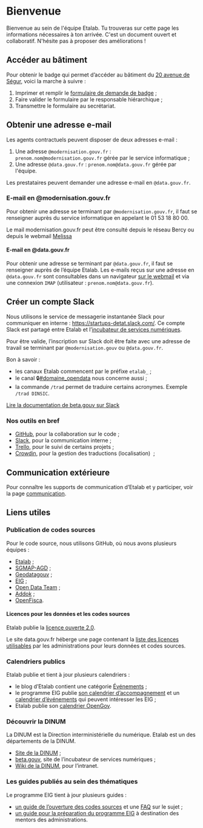 # Bienvenue

Bienvenue au sein de l'équipe Etalab. Tu trouveras sur cette page les informations nécessaires à ton arrivée. C'est un document ouvert et collaboratif. N'hésite pas à proposer des améliorations !

## Accéder au bâtiment

Pour obtenir le badge qui permet d’accéder au bâtiment du [20 avenue de Ségur](https://adresse.data.gouv.fr/map?lng=2.30831&lat=48.8503&z=18), voici la marche à suivre :

1. Imprimer et remplir le [formulaire de demande de badge](https://raw.github.com/wiki/betagouv/beta.gouv.fr/files/formulaire.pdf) ;
2. Faire valider le formulaire par le responsable hiérarchique ;
3. Transmettre le formulaire au secrétariat.

## Obtenir une adresse e-mail

Les agents contractuels peuvent disposer de deux adresses e-mail :

1. Une adresse `@modernisation.gouv.fr` : `prenom.nom@modernisation.gouv.fr` gérée par le service informatique ;
2. Une adresse `@data.gouv.fr` : `prenom.nom@data.gouv.fr` gérée par l'équipe.

Les prestataires peuvent demander une adresse e-mail en `@data.gouv.fr`.

### E-mail en @modernisation.gouv.fr

Pour obtenir une adresse se terminant par `@modernisation.gouv.fr`, il faut se renseigner auprès du service informatique en appelant le 01 53 18 80 00.

Le mail modernisation.gouv.fr peut être consulté depuis le réseau Bercy ou depuis le webmail [Melissa](https://www.melissa.finances.gouv.fr/dana-na/auth/url_8/welcome.cgi)

#### E-mail en @data.gouv.fr

Pour obtenir une adresse se terminant par `@data.gouv.fr`, il faut se renseigner auprès de l’équipe Etalab. Les e-mails reçus sur une adresse en `@data.gouv.fr` sont consultables dans un navigateur [sur le webmail](https://webmail.data.gouv.fr) et via une connexion `IMAP` (utilisateur : `prenom.nom@data.gouv.fr`).

## Créer un compte Slack

Nous utilisons le service de messagerie instantanée Slack pour communiquer en interne : https://startups-detat.slack.com/. Ce compte Slack est partagé entre Etalab et l’[incubateur de services numériques](https://beta.gouv.fr/).

Pour être valide, l’inscription sur Slack doit être faite avec une adresse de travail se terminant par `@modernisation.gouv` ou `@data.gouv.fr`.

Bon à savoir :

- les canaux Etalab commencent par le préfixe `etalab_` ;
- le canal 🔒[#domaine_opendata](https://startups-detat.slack.com/messages/C04QZ3S8H) nous concerne aussi ;
- la commande `/trad` permet de traduire certains acronymes. Exemple `/trad DINSIC`.

[Lire la documentation de beta.gouv sur Slack](https://github.com/betagouv/beta.gouv.fr/wiki/Slack)

### Nos outils en bref

- [GitHub](https://github.com/etalab), pour la collaboration sur le code ;
- [Slack](https://startups-detat.slack.com), pour la communication interne ;
- [Trello](https://trello.com/etalab/home), pour le suivi de certains projets ;
- [Crowdin](https://crowdin.com), pour la gestion des traductions (localisation)  ;

## Communication extérieure

Pour connaître les supports de communication d’Etalab et y participer, voir la page [communication](communication.md).

## Liens utiles

### Publication de codes sources

Pour le code source, nous utilisons GitHub, où nous avons plusieurs équipes :

- [Etalab](https://github.com/etalab) ;
- [SGMAP-AGD](https://github.com/sgmap-agd) ;
- [Geodatagouv](https://github.com/geodatagouv) ;
- [EIG](https://github.com/entrepreneur-interet-general) ;
- [Open Data Team](https://github.com/opendatateam) ;
- [Addok](https://github.com/addok) ;
- [OpenFisca](https://github.com/openfisca).

#### Licences pour les données et les codes sources

Etalab publie la [licence ouverte
2.0](https://www.etalab.gouv.fr/licence-ouverte-open-licence).

Le site data.gouv.fr héberge une page contenant la [liste des licences
utilisables](https://www.data.gouv.fr/fr/licences) par les administrations pour leurs données et codes sources.

### Calendriers publics

Etalab publie et tient à jour plusieurs calendriers :

- le blog d’Etalab contient une catégorie [Événements](https://www.etalab.gouv.fr/tag/evenement) ;
- le programme EIG publie [son calendrier d’accompagnement](https://cloud.eig-forever.org/index.php/apps/calendar/p/5S4DP594PDIVTARU/EIG2018) et un [calendrier d’événements](https://cloud.eig-forever.org/index.php/apps/calendar/p/C1YPGSGZ1JZPVDDU/EIG2018-Open) qui peuvent intéresser les EIG ;
- Etalab publie son [calendrier OpenGov](https://openagenda.com/opengov?oaq%5Bpassed%5D=1&oaq%5Border%5D=latest).

### Découvrir la DINUM

La DINUM est la Direction interministérielle du numérique. Etalab est un des départements de la DINUM.

- [Site de la DINUM](https://www.numerique.gouv.fr/) ;
- [beta.gouv](https://beta.gouv.fr/), site de l’incubateur de services numériques ;
- [Wiki de la DINUM](https://dinsic.xwiki.com/), pour l’intranet.

### Les guides publiés au sein des thématiques

Le programme EIG tient à jour plusieurs guides :

- [un guide de l’ouverture des codes sources](https://github.com/entrepreneur-interet-general/eig-link/blob/master/opensource.org) et une [FAQ](https://github.com/entrepreneur-interet-general/eig-link/blob/master/opensource-faq.org) sur le sujet ;
- [un guide pour la préparation du programme EIG](https://github.com/entrepreneur-interet-general/eig-link/blob/master/accueil-eig.org) à destination des mentors des administrations.
